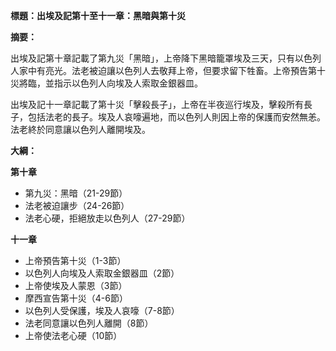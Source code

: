 **標題：出埃及記第十至十一章：黑暗與第十災**

**摘要：**

出埃及記第十章記載了第九災「黑暗」，上帝降下黑暗籠罩埃及三天，只有以色列人家中有亮光。法老被迫讓以色列人去敬拜上帝，但要求留下牲畜。上帝預告第十災將臨，並指示以色列人向埃及人索取金銀器皿。

出埃及記十一章記載了第十災「擊殺長子」，上帝在半夜巡行埃及，擊殺所有長子，包括法老的長子。埃及人哀嚎遍地，而以色列人則因上帝的保護而安然無恙。法老終於同意讓以色列人離開埃及。

**大綱：**

**第十章**

* 第九災：黑暗（21-29節）
* 法老被迫讓步（24-26節）
* 法老心硬，拒絕放走以色列人（27-29節）

**十一章**

* 上帝預告第十災（1-3節）
* 以色列人向埃及人索取金銀器皿（2節）
* 上帝使埃及人蒙恩（3節）
* 摩西宣告第十災（4-6節）
* 以色列人受保護，埃及人哀嚎（7-8節）
* 法老同意讓以色列人離開（8節）
* 上帝使法老心硬（10節）